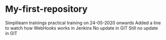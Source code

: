 # My-first-repository
Simplilearn trainings practical training on 24-05-2020 onwards
Added a line to watch how WebHooks works in Jenkins
No update in GIT
Still no update in GIT
